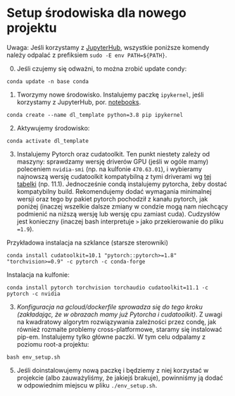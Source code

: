 # Setup środowiska dla nowego projektu

Uwaga: Jeśli korzystamy z [JupyterHub](docs/notebooks.md), wszystkie poniższe komendy należy odpalać z prefiksiem `sudo -E env PATH=${PATH}`.

0. Jeśli czujemy się odważni, to można zrobić update condy:

```
conda update -n base conda
```

1. Tworzymy nowe środowisko. Instalujemy paczkę `ipykernel`, jeśli korzystamy z JupyterHub, por. [notebooks](docs/notebooks.md).

```
conda create --name dl_template python=3.8 pip ipykernel
```

2. Aktywujemy środowisko:

```
conda activate dl_template
```

3. Instalujemy Pytorch oraz cudatoolkit. Ten punkt niestety zależy od maszyny: sprawdzamy wersję driverów GPU (jeśli w ogóle mamy) poleceniem `nvidia-smi` (np. na kulfonie `470.63.01`), i wybieramy najnowszą wersję cudatoolkit kompatybilną z tymi driverami wg [tej tabelki](https://docs.nvidia.com/cuda/cuda-toolkit-release-notes/index.html) (np. 11.1).
Jednocześnie condą instalujemy pytorcha, żeby dostać kompatybilny build. Rekomendujemy dodać wymagania minimalnej wersji oraz tego by pakiet pytorch pochodził z kanału pytorch, jak poniżej (inaczej wszelkie dalsze zmiany w condzie mogą nam niechcący podmienić na niższą wersję lub wersję cpu zamiast cuda).
Cudzysłów jest konieczny (inaczej bash interpretuje `>` jako przekierowanie do pliku `=1.9`).

Przykładowa instalacja na szklance (starsze sterowniki)

```
conda install cudatoolkit=10.1 "pytorch::pytorch>=1.8" "torchvision>=0.9" -c pytorch -c conda-forge
```

Instalacja na kulfonie:

```
conda install pytorch torchvision torchaudio cudatoolkit=11.1 -c pytorch -c nvidia
```


3. *Konfiguracja na gcloud/dockerfile sprowadza się do tego kroku (zakładając, że w obrazach mamy już Pytorcha i cudatoolkit)*. Z uwagi na kwadratowy algorytm rozwiązywania zależności przez condę, jak również rozmaite problemy cross-platformowe, staramy się instalować pip-em. Instalujemy tylko główne paczki. W tym celu odpalamy z poziomu root-a projektu:

```
bash env_setup.sh
```

5. Jeśli doinstalowujemy nową paczkę i będziemy z niej korzystać w projekcie (albo zauważyliśmy, że jakiejś brakuje), powinniśmy ją dodać w odpowiednim miejscu w pliku `./env_setup.sh`.